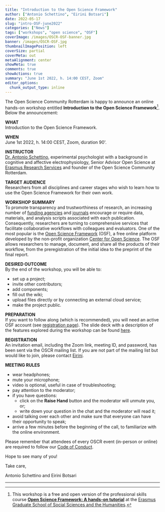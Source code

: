 ```yaml
---
title: "Introduction to the Open Science Framework"
author: ["Antonio Schettino", "Eirini Botsari"]
date: 2022-05-17
slug: "intro-OSF-june2022"
categories: ["News"]
tags: ["workshops", "open science", "OSF"]
coverImage: /images/OSCR-OSF-banner.jpg
banner: /images/OSCR-OSF.jpg
thumbnailImagePosition: left
coverSize: partial
coverMeta: out
metaAlignment: center
showMeta: true
comments: true
showActions: true
summary: "June 1st 2022, h. 14:00 CEST, Zoom"
editor_options: 
  chunk_output_type: inline
---
```


The Open Science Community Rotterdam is happy to announce an online hands-on workshop entitled **Introduction to the Open Science Framework**[^1]. Below the announcement:

**WHAT**   
Introduction to the Open Science Framework.

**WHEN**   
June 1st 2022, h. 14:00 CEST, Zoom, duration 90'.

**INSTRUCTOR**   
[Dr. Antonio Schettino](https://antonio-schettino.com/), experimental psychologist with a background in cognitive and affective electrophysiology, Senior Advisor Open Science at [Erasmus Research Services](https://www.eur.nl/en/research/research-services) and founder of the Open Science Community Rotterdam.

**TARGET AUDIENCE**   
Researchers from all disciplines and career stages who wish to learn how to use the Open Science Framework for their own work.

**WORKSHOP SUMMARY**   
To promote transparency and trustworthiness of research, an increasing number of [funding agencies](https://www.nwo.nl/en/research-data-management) and [journals](https://doi.org/10.1126/science.aab2374) encourage or require data, materials, and analysis scripts associated with each publication. Consequently, researchers are turning to comprehensive services that facilitate collaborative workflows with colleagues and evaluators. One of the most popular is the [Open Science Framework](https://osf.io/) (OSF), a free online platform developed by the non-profit organization [Center for Open Science](https://www.cos.io/). The OSF allows researchers to manage, document, and share all the products of their workflow, from the preregistration of the initial idea to the preprint of the final report.

**DESIRED OUTCOME**   
By the end of the workshop, you will be able to:

- set up a project;
- invite other contributors;
- add components;
- fill out the wiki;
- upload files directly or by connecting an external cloud service;
- make the project public.

**PREPARATION**   
If you want to follow along (which is recommended), you will need an active OSF account (see [registration page](https://osf.io/register?campaign=&next=https%3A%2F%2Fosf.io%2F&view_only=)). The slide deck with a description of the features explored during the workshop can be found [here](https://osf.io/b2c7a/).

**REGISTRATION**   
An invitation email, including the Zoom link, meeting ID, and password, has been sent via the OSCR mailing list. If you are not part of the mailing list but would like to join, please contact [Eirini](mailto:eirini.botsari@eur.nl).

**MEETING RULES**   

* wear headphones;
* mute your microphone;
* video is optional, useful in case of troubleshooting;
* pay attention to the moderator;
* if you have questions:
  * click on the **Raise Hand** button and the moderator will unmute you, or;
  * write down your question in the chat and the moderator will read it;
* avoid talking over each other and make sure that everyone can have their opportunity to speak;
* arrive a few minutes before the beginning of the call, to familiarize with the online environment.

Please remember that attendees of every OSCR event (in-person or online) are required to follow our [Code of Conduct](https://www.openscience-rotterdam.com/coc/).

Hope to see many of you!

Take care,

Antonio Schettino and Eirini Botsari

***

[^1]: This workshop is a free and open version of the professional skills course [**Open Science Framework: A hands-on tutorial**](https://www.egsh.eur.nl/doctoral-education/phd-course-guide/open-science-framework/) at the [Erasmus Graduate School of Social Sciences and the Humanities](https://www.egsh.eur.nl).



